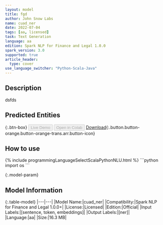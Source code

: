 ```yaml
---
layout: model
title: fgd
author: John Snow Labs
name: cuad_ner
date: 2022-07-04
tags: [aa, licensed]
task: Text Generation
language: aa
edition: Spark NLP for Finance and Legal 1.0.0
spark_version: 3.0
supported: true
article_header:
  type: cover
use_language_switcher: "Python-Scala-Java"
---
```


## Description

dsfds

## Predicted Entities



{:.btn-box}
<button class="button button-orange" disabled>Live Demo</button>
<button class="button button-orange" disabled>Open in Colab</button>
[Download](https://s3.amazonaws.com/mahmoodbayeshi_aux_test/financial/models/cuad_ner_aa_1.0.0_3.0_1656953884399.zip){:.button.button-orange.button-orange-trans.arr.button-icon}

## How to use



<div class="tabs-box" markdown="1">
{% include programmingLanguageSelectScalaPythonNLU.html %}
```python
import os
```

</div>

{:.model-param}
## Model Information

{:.table-model}
|---|---|
|Model Name:|cuad_ner|
|Compatibility:|Spark NLP for Finance and Legal 1.0.0+|
|License:|Licensed|
|Edition:|Official|
|Input Labels:|[sentence, token, embeddings]|
|Output Labels:|[ner]|
|Language:|aa|
|Size:|16.3 MB|